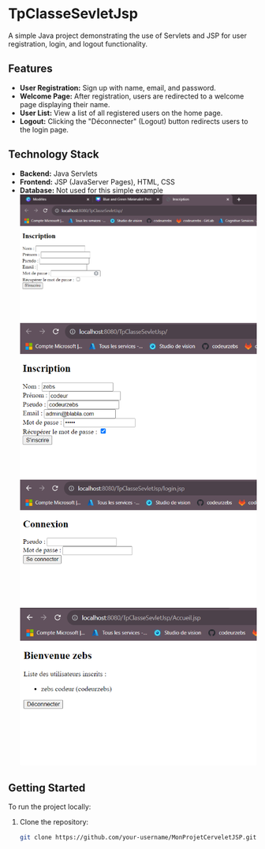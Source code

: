 # TpClasseSevletJsp

A simple Java project demonstrating the use of Servlets and JSP for user registration, login, and logout functionality.

## Features

- **User Registration:** Sign up with name, email, and password.
- **Welcome Page:** After registration, users are redirected to a welcome page displaying their name.
- **User List:** View a list of all registered users on the home page.
- **Logout:** Clicking the "Déconnecter" (Logout) button redirects users to the login page.

## Technology Stack

- **Backend:** Java Servlets
- **Frontend:** JSP (JavaServer Pages), HTML, CSS
- **Database:** Not used for this simple example
![1](https://github.com/codeurzebs/TpClasseSevletJsp/blob/main/.github/workflows/private/preview14.PNG?raw=true)
![2](https://github.com/codeurzebs/TpClasseSevletJsp/blob/main/.github/workflows/private/preview13.PNG?raw=true)
![3](https://github.com/codeurzebs/TpClasseSevletJsp/blob/main/.github/workflows/private/preview11.PNG?raw=true)
![4](https://github.com/codeurzebs/TpClasseSevletJsp/blob/main/.github/workflows/private/preview12.PNG?raw=true)
## Getting Started

To run the project locally:

1. Clone the repository:
   ```bash
   git clone https://github.com/your-username/MonProjetCerveletJSP.git
